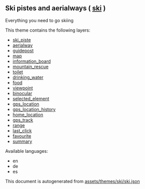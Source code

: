 [//]: # (WARNING: this file is automatically generated. Please find the sources at the bottom and edit those sources)

 Ski pistes and aerialways ( [ski](https://mapcomplete.org/ski) ) 
------------------------------------------------------------------



Everything you need to go skiing

This theme contains the following layers:



  - [ski_piste](../Layers/ski_piste.md)
  - [aerialway](../Layers/aerialway.md)
  - [guidepost](../Layers/guidepost.md)
  - [map](../Layers/map.md)
  - [information_board](../Layers/information_board.md)
  - [mountain_rescue](../Layers/mountain_rescue.md)
  - [toilet](../Layers/toilet.md)
  - [drinking_water](../Layers/drinking_water.md)
  - [food](../Layers/food.md)
  - [viewpoint](../Layers/viewpoint.md)
  - [binocular](../Layers/binocular.md)
  - [selected_element](../Layers/selected_element.md)
  - [gps_location](../Layers/gps_location.md)
  - [gps_location_history](../Layers/gps_location_history.md)
  - [home_location](../Layers/home_location.md)
  - [gps_track](../Layers/gps_track.md)
  - [range](../Layers/range.md)
  - [last_click](../Layers/last_click.md)
  - [favourite](../Layers/favourite.md)
  - [summary](../Layers/summary.md)


Available languages:



  - en
  - de
  - es
 

This document is autogenerated from [assets/themes/ski/ski.json](https://github.com/pietervdvn/MapComplete/blob/develop/assets/themes/ski/ski.json)
